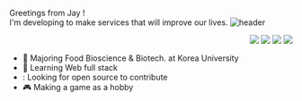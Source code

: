 Greetings from Jay ! 
<br>
I'm developing to make services that will improve our lives.
![header](https://capsule-render.vercel.app/api?type=rect&color=gradient&height=3)
<p align="right">
  <a href="mailto:jenny020817m@korea.ac.kr" target="_blank"><img src="https://img.shields.io/badge/E_Mail-cc1515?style=flat-square&logoColor=white"/></a>
  <a href="https://www.linkedin.com/in/cowkite/" target="_blank"><img src="https://img.shields.io/badge/SoyeonKim-0A66C2?style=flat-square&logo=Linkedin&logoColor=white"/></a>
  <a href="https://twitter.com/cowkite" target="_blank"><img src="https://img.shields.io/badge/cowkite-1DA1F2?style=flat-square&logo=Twitter&logoColor=white"/></a>
  <a href="mailto:jenny020817m@korea.ac.kr" target="_blank"><img src="https://img.shields.io/badge/E%20Mail-EA4335?style=flat-square&logo=Gmail&logoColor=white"/></a>
</p>

- 🏫 Majoring Food Bioscience & Biotech. at Korea University
- 🌱 Learning Web full stack
- : Looking for open source to contribute
- :video_game: Making a game as a hobby
